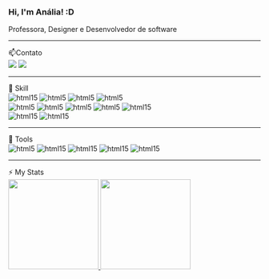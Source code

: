 ### Hi, I'm Anália! :D 
<p>Professora, Designer e Desenvolvedor de software </p>

<hr>
📫Contato
<br>
<div>
<a href = "mailto:analia.nai@gmail.com"><img loading="lazy" src="https://img.shields.io/badge/Gmail-D14836?style=for-the-badge&logo=gmail&logoColor=white" target="_blank"></a>
<a href="https://www.linkedin.com/in/analiaemiliadev/" target="_blank"><img loading="lazy" src="https://img.shields.io/badge/-LinkedIn-%230077B5?style=for-the-badge&logo=linkedin&logoColor=white" target="_blank"></a>   
</div>
  <hr>
🚀 Skill
  <br>
 <div Sttyle="display: inline_block"> 
   <img align="center" alt="html15" src="https://img.shields.io/badge/GitHub-100000?style=for-the-badge&logo=github&logoColor=white" />
    <img align="center" alt="html5" src="https://img.shields.io/badge/HTML5-E34F26?style=for-the-badge&logo=html5&logoColor=white" />
    <img align="center" alt="html5" src="https://img.shields.io/badge/CSS3-1572B6?style=for-the-badge&logo=css3&logoColor=white" />
    <img align="center" alt="html5" src="https://img.shields.io/badge/JavaScript-F7DF1E?style=for-the-badge&logo=javascript&logoColor=black" />
   </div>
  <div Sttyle="display: inline_block; margin-top: 10px">
    <img align="center" alt="html5" src="https://img.shields.io/badge/.NET-5C2D91?style=for-the-badge&logo=.net&logoColor=white" />
    <img align="center" alt="html5" src="https://img.shields.io/badge/Node.js-43853D?style=for-the-badge&logo=node.js&logoColor=white" />
    <img align="center" alt="html5" src="https://img.shields.io/badge/C%2B%2B-00599C?style=for-the-badge&logo=c%2B%2B&logoColor=white" />
    <img align="center" alt="html5" src="https://img.shields.io/badge/TypeScript-007ACC?style=for-the-badge&logo=typescript&logoColor=white" />
    <img align="center" alt="html15" src="https://img.shields.io/badge/Angular-DD0031?style=for-the-badge&logo=angular&logoColor=white" />  
    </div>
  <div Sttyle="display: inline_block; margin-top: 10px">
   <img align="center" alt="html15" src="https://img.shields.io/badge/Arduino-00979D?style=for-the-badge&logo=Arduino&logoColor=white" />
    <img align="center" alt="html15" src="https://img.shields.io/badge/Raspberry%20Pi-A22846?style=for-the-badge&logo=Raspberry%20Pi&logoColor=white" />
 </div>
 <hr>
🔧 Tools
  <br>
<div>
   <img align="center" alt="html5" src="https://img.shields.io/badge/Figma-F24E1E?style=for-the-badge&logo=figma&logoColor=white" />
   <img align="center" alt="html15" src="https://img.shields.io/badge/Canva-%2300C4CC.svg?&style=for-the-badge&logo=Canva&logoColor=white" />
   <img align="center" alt="html15" src="https://img.shields.io/badge/Arduino_IDE-00979D?style=for-the-badge&logo=arduino&logoColor=white" />
   <img align="center" alt="html15" src="https://img.shields.io/badge/Visual_Studio-5C2D91?style=for-the-badge&logo=visual%20studio&logoColor=white" />
   <img align="center" alt="html15" src="https://img.shields.io/badge/Visual_Studio_Code-0078D4?style=for-the-badge&logo=visual%20studio%20code&logoColor=white" />
</div>
  <hr>
⚡ My Stats
  <br>
<div>
<a href="https://github.com/analianai">
<img loading="lazy" height="180em" src="https://github-readme-stats.vercel.app/api/top-langs/?username=analianai&layout=compact&langs_count=7&theme=dracula"/>
<img loading="lazy" height="180em" src="https://github-readme-stats.vercel.app/api?username=analianai&show_icons=true&theme=dracula&include_all_commits=true&count_private=true"/>
</div>



<!--
**analianai/analianai** is a ✨ _special_ ✨ repository because its `README.md` (this file) appears on your GitHub profile.

Here are some ideas to get you started:

- 🔭 I’m currently working on ...
- 🌱 I’m currently learning ...
- 👯 I’m looking to collaborate on ...
- 🤔 I’m looking for help with ...
- 💬 Ask me about ...
- 📫 How to reach me: ...
- 😄 Pronouns: ...
- ⚡ Fun fact: ...
-->

